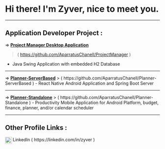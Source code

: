 <h1>Hi there! I'm Zyver, nice to meet you.</h1>
<hr>
<h2>Application Developer Project :</h2>

 => <b><a href = "https://github.com/AparratusChanell/ProjectManager">Project Manager Desktop Application</a></b>
   > ( https://github.com/AparratusChanell/ProjectManager )
  - Java Swing Application with embedded H2 Database
<hr>
 => <b><a href = "https://github.com/AparratusChanell/Planner-ServerBased">Planner-ServerBased</a></b>
   > ( https://github.com/AparratusChanell/Planner-ServerBased )
  - React Native Android Application and Spring Boot Server
<hr>
 => <b><a href = "https://github.com/AparratusChanell/Planner-Standalone">Planner-Standalone</a></b>
   > ( https://github.com/AparratusChanell/Planner-Standalone )
  - Productivity Mobile Application for Android Platform, budget, finance, planner, and/or calendar scheduler
<hr>
<h2>Other Profile Links :</h2>
 <img align = "left" alt = "Zyver | LinkedIn" width = "22px" src = "https://cdn.jsdelivr.net/npm/simple-icons@v3/icons/linkedin.svg" /> LinkedIn
 ( https://linkedin.com/in/zyver )
